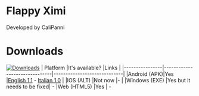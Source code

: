 # Flappy Ximi

Developed by CaliPanni


# Downloads
[![Downloads](https://img.shields.io/github/downloads/CaliPanni/flappyximi/total.svg)]()
| Platform              |It's available?                       |Links                         |
|----------------|-------------------------------|-----------------------------|
|Android (APK)|Yes            |[English 1.1](https://github.com/CaliPanni/flappyximi/releases/download/engh/flappyximieng.apk) - [Italian 1.0](https://github.com/CaliPanni/flappyximi/releases/download/releses/flappyximita.apk)          |
|IOS  (ALT)        |Not now           |-            |
|Windows     (EXE)   |Yes but it needs to be fixed|  -
|Web     (HTML5)   |Yes |  -


